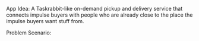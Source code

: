 App Idea: A Taskrabbit-like on-demand pickup and delivery service that connects impulse buyers with people who are already close to the place the impulse buyers want stuff from.

Problem Scenario:
